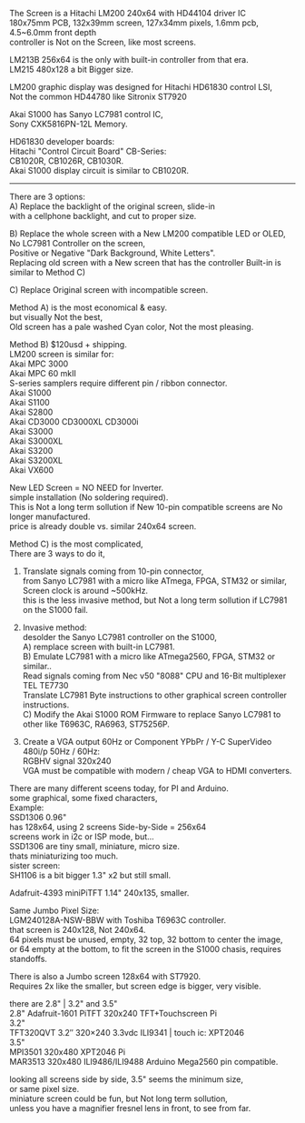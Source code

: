 The Screen is a Hitachi LM200 240x64 with HD44104 driver IC</br>
180x75mm PCB, 132x39mm screen, 127x34mm pixels, 1.6mm pcb, 4.5~6.0mm front depth </br>
controller is Not on the Screen, like most screens. </br>

LM213B 256x64 is the only with built-in controller from that era. </br>
LM215 480x128 a bit Bigger size. </br>

LM200 graphic display was designed for Hitachi HD61830 control LSI, </br>
Not the common HD44780 like Sitronix ST7920 </br>

Akai S1000 has Sanyo LC7981 control IC, </br>
Sony CXK5816PN-12L Memory.</br>

HD61830 developer boards: </br>
Hitachi "Control Circuit Board" CB-Series:  </br>
CB1020R, CB1026R, CB1030R. </br>
Akai S1000 display circuit is similar to CB1020R. </br>

------

There are 3 options: </br>
A) Replace the backlight of the original screen, slide-in </br>
with a cellphone backlight, and cut to proper size. </br>

B) Replace the whole screen with a New LM200 compatible LED or OLED, </br>
No LC7981 Controller on the screen,  </br>
Positive or Negative "Dark Background, White Letters". </br>
Replacing old screen with a New screen that has the controller Built-in is similar to Method C)  </br>

C) Replace Original screen with incompatible screen. </br>

Method A) is the most economical & easy. </br>
but visually Not the best, </br>
Old screen has a pale washed Cyan color, Not the most pleasing. </br>

Method B) $120usd + shipping. </br>
LM200 screen is similar for: </br>
Akai MPC 3000 </br>
Akai MPC 60 mkII </br>
S-series samplers require different pin / ribbon connector.  </br>
Akai S1000 </br>
Akai S1100 </br>
Akai S2800 </br>
Akai CD3000 CD3000XL CD3000i </br>
Akai S3000 </br>
Akai S3000XL </br>
Akai S3200 </br>
Akai S3200XL </br>
Akai VX600 </br>

New LED Screen = NO NEED for Inverter. </br>
simple installation (No soldering required). </br>
This is Not a long term sollution if New 10-pin compatible screens are No longer manufactured. </br>
price is already double vs. similar 240x64 screen. </br>

Method C) is the most complicated, </br>
There are 3 ways to do it, </br>
1. Translate signals coming from 10-pin connector,</br>
from Sanyo LC7981 with a micro like ATmega, FPGA, STM32 or similar, </br>
Screen clock is around ~500kHz. </br>
this is the less invasive method, but Not a long term sollution if LC7981 on the S1000 fail. </br>

2. Invasive method: </br>
desolder the Sanyo LC7981 controller on the S1000, </br>
A) remplace screen with built-in LC7981. </br>
B) Emulate LC7981 with a micro like ATmega2560, FPGA, STM32 or similar.. </br>
Read signals coming from Nec v50 "8088" CPU and 16-Bit multiplexer TEL TE7730 </br>
Translate LC7981 Byte instructions to other graphical screen controller instructions. </br>
C) Modify the Akai S1000 ROM Firmware to replace Sanyo LC7981 to other like T6963C, RA6963, ST75256P. </br>

3. Create a VGA output 60Hz or Component YPbPr / Y-C SuperVideo 480i/p 50Hz / 60Hz: </br>
RGBHV signal 320x240 </br>
VGA must be compatible with modern / cheap VGA to HDMI converters. </br>

There are many different sceens today, for PI and Arduino. </br>
some graphical, some fixed characters, </br>
Example: </br>
SSD1306 0.96" </br>
has 128x64, using 2 screens Side-by-Side = 256x64 </br>
screens work in i2c or ISP mode, but... </br>
SSD1306 are tiny small, miniature, micro size. </br>
thats miniaturizing too much. </br>
sister screen: </br>
SH1106 is a bit bigger 1.3" x2 but still small. </br>

Adafruit-4393 miniPiTFT 1.14" 240x135, smaller.  </br>

Same Jumbo Pixel Size: </br>
LGM240128A-NSW-BBW with Toshiba T6963C controller. </br>
that screen is 240x128, Not 240x64. </br>
64 pixels must be unused, empty, 32 top, 32 bottom to center the image, </br>
or 64 empty at the bottom, to fit the screen in the S1000 chasis, requires standoffs. </br>

There is also a Jumbo screen 128x64 with ST7920. </br>
Requires 2x like the smaller, but screen edge is bigger, very visible. </br>

there are 2.8" | 3.2" and 3.5" </br>
2.8" Adafruit-1601 PiTFT 320x240 TFT+Touchscreen Pi </br>
3.2" </br>
TFT320QVT 3.2″ 320×240 3.3vdc ILI9341 | touch ic: XPT2046 </br>
3.5" </br>
MPI3501 320x480 XPT2046 Pi </br>
MAR3513 320x480 ILI9486/ILI9488 Arduino Mega2560 pin compatible. </br>

looking all screens side by side, 3.5" seems the minimum size, </br>
or same pixel size. </br>
miniature screen could be fun, but Not long term sollution, </br>
unless you have a magnifier fresnel lens in front, to see from far. </br>

